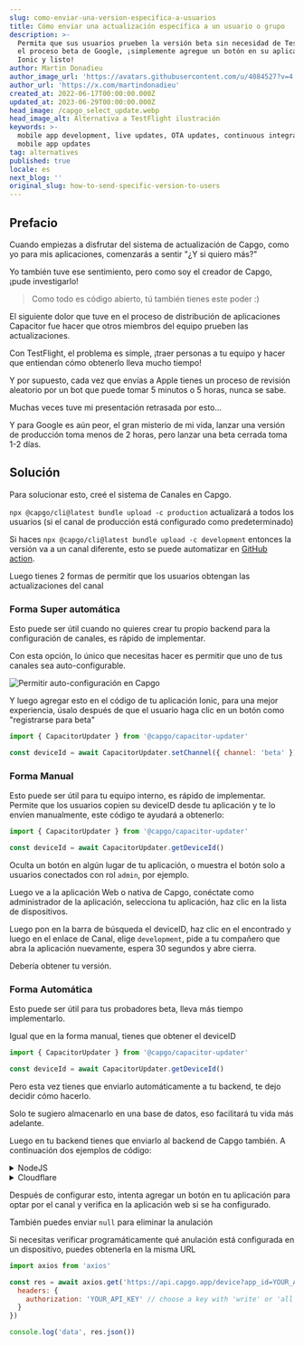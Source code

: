 ```yaml
---
slug: como-enviar-una-version-especifica-a-usuarios
title: Cómo enviar una actualización específica a un usuario o grupo
description: >-
  Permita que sus usuarios prueben la versión beta sin necesidad de TestFlight o
  el proceso beta de Google, ¡simplemente agregue un botón en su aplicación
  Ionic y listo!
author: Martin Donadieu
author_image_url: 'https://avatars.githubusercontent.com/u/4084527?v=4'
author_url: 'https://x.com/martindonadieu'
created_at: 2022-06-17T00:00:00.000Z
updated_at: 2023-06-29T00:00:00.000Z
head_image: /capgo_select_update.webp
head_image_alt: Alternativa a TestFlight ilustración
keywords: >-
  mobile app development, live updates, OTA updates, continuous integration,
  mobile app updates
tag: alternatives
published: true
locale: es
next_blog: ''
original_slug: how-to-send-specific-version-to-users
---
```

## Prefacio

Cuando empiezas a disfrutar del sistema de actualización de Capgo, como yo para mis aplicaciones, comenzarás a sentir "¿Y si quiero más?"

Yo también tuve ese sentimiento, pero como soy el creador de Capgo, ¡pude investigarlo!

> Como todo es código abierto, tú también tienes este poder :)

El siguiente dolor que tuve en el proceso de distribución de aplicaciones Capacitor fue hacer que otros miembros del equipo prueben las actualizaciones.

Con TestFlight, el problema es simple, ¡traer personas a tu equipo y hacer que entiendan cómo obtenerlo lleva mucho tiempo!

Y por supuesto, cada vez que envías a Apple tienes un proceso de revisión aleatorio por un bot que puede tomar 5 minutos o 5 horas, nunca se sabe.

Muchas veces tuve mi presentación retrasada por esto...

Y para Google es aún peor, el gran misterio de mi vida, lanzar una versión de producción toma menos de 2 horas, pero lanzar una beta cerrada toma 1-2 días.

## Solución

Para solucionar esto, creé el sistema de Canales en Capgo.

`npx @capgo/cli@latest bundle upload -c production` actualizará a todos los usuarios (si el canal de producción está configurado como predeterminado)

Si haces `npx @capgo/cli@latest bundle upload -c development` entonces la versión va a un canal diferente, esto se puede automatizar en [GitHub action](/blog/manage-dev-and-prod-build-with-github-actions/).

Luego tienes 2 formas de permitir que los usuarios obtengan las actualizaciones del canal

### Forma Super automática

Esto puede ser útil cuando no quieres crear tu propio backend para la configuración de canales, es rápido de implementar.

Con esta opción, lo único que necesitas hacer es permitir que uno de tus canales sea auto-configurable.

![Permitir auto-configuración en Capgo](/self_set.webp)

Y luego agregar esto en el código de tu aplicación Ionic, para una mejor experiencia, úsalo después de que el usuario haga clic en un botón como "registrarse para beta"
```js
import { CapacitorUpdater } from '@capgo/capacitor-updater'

const deviceId = await CapacitorUpdater.setChannel({ channel: 'beta' })
```

### Forma Manual

Esto puede ser útil para tu equipo interno, es rápido de implementar.
Permite que los usuarios copien su deviceID desde tu aplicación y te lo envíen manualmente, este código te ayudará a obtenerlo:
```js
import { CapacitorUpdater } from '@capgo/capacitor-updater'

const deviceId = await CapacitorUpdater.getDeviceId()
```
Oculta un botón en algún lugar de tu aplicación, o muestra el botón solo a usuarios conectados con rol `admin`, por ejemplo.

Luego ve a la aplicación Web o nativa de Capgo, conéctate como administrador de la aplicación, selecciona tu aplicación, haz clic en la lista de dispositivos.

Luego pon en la barra de búsqueda el deviceID, haz clic en el encontrado y luego en el enlace de Canal, elige `development`, pide a tu compañero que abra la aplicación nuevamente, espera 30 segundos y abre cierra.

Debería obtener tu versión.

### Forma Automática

Esto puede ser útil para tus probadores beta, lleva más tiempo implementarlo.

Igual que en la forma manual, tienes que obtener el deviceID
```js
import { CapacitorUpdater } from '@capgo/capacitor-updater'

const deviceId = await CapacitorUpdater.getDeviceId()
```

Pero esta vez tienes que enviarlo automáticamente a tu backend, te dejo decidir cómo hacerlo.

Solo te sugiero almacenarlo en una base de datos, eso facilitará tu vida más adelante.

Luego en tu backend tienes que enviarlo al backend de Capgo también. A continuación dos ejemplos de código:
<details>
  <summary>NodeJS</summary>

```js
import axios from 'axios'

await axios.post('https://api.capgo.app/device', {
  app_id: 'YOUR_APP_ID',
  device_id: 'DEVICE_ID',
  channel: 'CHANNEL_NAME', // The name of the channel, or undefined if version_id provided
  version_id: 'VERSION_NAME' // this is optionnal, if provide it will override the channel, that usefull when you want to debug only one user.
}, {
  headers: {
    authorization: 'YOUR_API_KEY' // choose a key with 'write' or 'all' rights
  }
})
```
</details>

<details>
  <summary>Cloudflare</summary>
  
```js
addEventListener('fetch', (event) => {
  event.respondWith(
    handleRequest(event.request).catch(
      err => new Response(err.stack, { status: 500 })
    )
  )
})

async function handleRequest(request) {
  const { pathname, method } = new URL(request.url)
  const body = await request.json()
  const newBody = JSON.stringify({
    app_id: 'YOUR_APP_ID',
    device_id: body.device_id,
    channel: 'alpha'
  })
  const newUrl = new URL('https://api.capgo.app/device')
  const options = {
    headers: {
      authorization: 'YOUR_API_KEY',
    },
    method: 'POST',
    body: newBody
  }

  if (request.method === 'DELETE') {
    // DELETE the channel link
    options.method = 'DELETE'
    return fetch(newUrl.toString(), options)
  }

  return fetch(newUrl.toString(), options)
}
```
Y simplemente envía tu device_id en el cuerpo de la URL desplegada con POST para agregar y método DELETE para eliminar.
</details>

Después de configurar esto, intenta agregar un botón en tu aplicación para optar por el canal y verifica en la aplicación web si se ha configurado.

También puedes enviar `null` para eliminar la anulación

Si necesitas verificar programáticamente qué anulación está configurada en un dispositivo, puedes obtenerla en la misma URL

```js
import axios from 'axios'

const res = await axios.get('https://api.capgo.app/device?app_id=YOUR_APP_ID&device_id=DEVICE_ID', {
  headers: {
    authorization: 'YOUR_API_KEY' // choose a key with 'write' or 'all' rights
  }
})

console.log('data', res.json())
```
